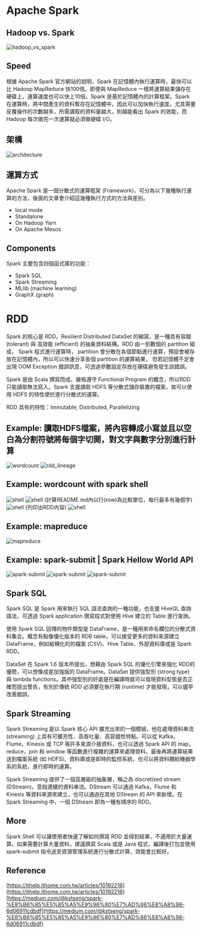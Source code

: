 # Apache Spark

## Hadoop vs. Spark
![hadoop_vs_spark](/images/hadoop_vs_spark.PNG)

## Speed
根據 Apache Spark 官方網站的說明，Spark 在記憶體內執行運算時，最快可以比 Hadoop MapReduce 快100倍。即使與 MapReduce 一樣將運算結果儲存在硬碟上，運算速度也可以快上10倍。Spark 是基於記憶體內的計算框架。Spark 在運算時，將中間產生的資料暫存在記憶體中，因此可以加快執行速度。尤其需要反覆操作的次數越多，所需讀取的資料量越大，則越能看出 Spark 的效能，而 Hadoop 每次做完一次運算就必須做硬碟 I/O。

## 架構
![architecture](/images/architecture.png)

## 運算方式
Apache Spark 是一個分散式的運算框架 (Framework)，可分為以下幾種執行運算的方法，後面的文章會介紹這幾種執行方式的方法與差別。
<ul>
<li>local mode</li>
<li>Standalone</li>
<li>On Hadoop Yarn</li>
<li>On Apache Mesos</li>
</ul>

## Components
Spark 主要包含四個函式庫的功能：
<ul>
<li>Spark SQL</li>
<li>Spark Streaming</li>
<li>MLlib (machine learning)</li>
<li>GraphX (graph)</li>
</ul>

# RDD
Spark 的核心是 RDD，Resilient Distributed DataSet 的縮寫，是一種具有容錯 (tolerant) 與
高效能 (efficient) 的抽象資料結構。RDD 由一到數個的 partition 組成， Spark 程式進行運算時，
partition 會分散在各個節點進行運算，預設會被存放在記憶體內，所以可以快速分享各個 partition 的運算結果，
但若記憶體不足會出現 OOM Exception 錯誤訊息，可透過參數設定存放在硬碟避免發生該錯誤。

Spark 是由 Scala 撰寫而成，嚴格遵守 Functional Program 的概念，所以RDD只能讀取無法寫入。Spark 支援讀取 HDFS 等分散式儲存裝置的檔案，故可以使用 HDFS 的特性便於進行分散式的運算。

RDD 具有的特性：Immutable, Distributed, Parallelizing

## Example: 讀取HDFS檔案，將內容轉成小寫並且以空白為分割符號將每個字切開，對文字與數字分別進行計算
![wordcount](/images/wordcount.PNG)
![rdd_lineage](/images/rdd_lineage.png)

## Example: wordcount with spark shell
![shell](/images/shell1.PNG)
![shell](/images/shell2.PNG)
(計算README.md內以行(row)為比較單位，每行最多有幾個字)
![shell](/images/shell3.PNG)
(列印出RDD內容)
![shell](/images/shell4.PNG)

## Example: mapreduce
![mapreduce](/images/mapreduce.PNG)

## Example: spark-submit | Spark Hellow World API
![spark-submit](/images/spark-submit1.PNG)
![spark-submit](/images/spark-submit2.PNG)
![spark-submit](/images/spark-submit3.PNG)

## Spark SQL
Spark SQL 是 Spark 用來執行 SQL 語法查詢的一種功能，也支援 HiveQL 查詢語法，可透過 Spark application 撰寫程式對使用 Hive 建立的 Table 進行查詢。

使用 Spark SQL 回傳的物件類型是 DataFrame，是一種用來命名欄位的分散式資料集合。概念有點像優化版本的 RDB table，可以接受更多的資料來源建立 DataFrame，例如結構化的的檔案 (CSV)、Hive Table、外部資料庫或是 Spark RDD。

DataSet 在 Spark 1.6 版本所提出，想藉由 Spark SQL 的優化引擎來強化 RDD的 優勢，可以想像成是加強版的 DataFrame。DataSet 提供強型別 (strong type) 與 lambda functions。其中強型別的好處是在編譯時就可以發現資料型態是否正確而提出警告，有別於傳統 RDD 必須要在執行期 (runtime) 才能發現，可以儘早改善錯誤。

## Spark Streaming
Spark Streaming 是以 Spark 核心 API 擴充出來的一個模組，他在處理資料串流 (streaming) 上具有可擴充性、高吞吐量、高容錯性特點。可以從 Kafka，Flume，Kinesis 或 TCP 等許多來源介接資料，也可以透過 Spark API 的 map，reduce，join 和 window 等函數進行複雜的運算來處理資料。最後再將運算結果送到檔案系統 (如 HDFS)、資料庫或是即時的監控系統，也可以將資料餵給機器學系的系統，進行即時的運算。

Spark Streaming 提供了一個高層級的抽象層，稱之為 discretized stream (DStream)，意指連續的資料串流。DStream 可以通過 Kafka，Flume 和 Kinesis 等資料來源來建立，也可以通過在其他 DStream 的 API 來新增。在 Spark Streaming 中，一個 DStream 即為一種有順序的 RDD。

## More
Spark Shell 可以讓使用者快速了解如何撰寫 RDD 並得到結果，不適用於大量運算。如果需要計算大量資料，建議撰寫 Scala 或是 Java 程式，編譯後打包並使用 spark-submit 指令送至資源管理系統進行分散式計算，效能會比較好。


## Reference
[https://ithelp.ithome.com.tw/articles/10192216](https://ithelp.ithome.com.tw/articles/10192216)
[https://medium.com/@kstseng/spark-%E8%B6%85%E5%85%A5%E9%96%80%E7%AD%86%E8%A8%98-6d06911cdbdf](https://medium.com/@kstseng/spark-%E8%B6%85%E5%85%A5%E9%96%80%E7%AD%86%E8%A8%98-6d06911cdbdf)